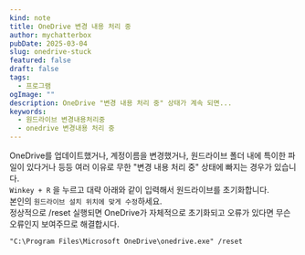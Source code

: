 ```yaml
---
kind: note
title: OneDrive 변경 내용 처리 중
author: mychatterbox
pubDate: 2025-03-04
slug: onedrive-stuck
featured: false
draft: false
tags:
  - 프로그램
ogImage: ""
description: OneDrive "변경 내용 처리 중" 상태가 계속 되면...
keywords:
  - 원드라이브 변경내용처리중
  - onedrive 변경내용 처리 중
---
```


OneDrive를 업데이트했거나, 계정이름을 변경했거나, 원드라이브 폴더 내에 특이한 파일이 있다거나 등등 여러 이유로 무한 "변경 내용 처리 중" 상태에 빠지는 경우가 있습니다.  
`Winkey + R` 을 누르고 대략 아래와 같이 입력해서 원드라이브를 초기화합니다.  
본인의 `원드라이브 설치 위치에 맞게 수정`하세요.  
정상적으로 /reset 실행되면 OneDrive가 자체적으로 초기화되고 오류가 있다면 무슨 오류인지 보여주므로 해결합시다.  

```
"C:\Program Files\Microsoft OneDrive\onedrive.exe" /reset
```

